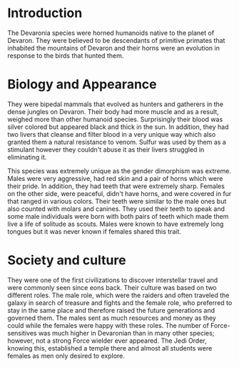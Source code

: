 # Introduction

The Devaronia species were horned humanoids native to the planet of  Devaron.
They were believed to be descendants of primitive primates that inhabited the mountains of Devaron and their horns were an evolution in response to the birds that hunted them.

# Biology and Appearance

They were bipedal mammals that evolved as hunters and gatherers in the dense jungles on Devaron.
Their body had more muscle and as a result, weighed more than other humanoid species.
Surprisingly their blood was silver colored but appeared black and thick in the sun.
In addition, they had two livers that cleanse and filter blood in a very unique way which also granted them a natural resistance to venom.
Sulfur was used by them as a stimulant however they couldn't abuse it as their livers struggled in eliminating it.

This species was extremely unique as the gender dimorphism was extreme.
Males were very aggressive, had red skin and a pair of horns which were their pride.
In addition, they had teeth that were extremely sharp.
Females on the other side, were peaceful, didn't have horns, and were covered in fur that ranged in various colors.
Their teeth were similar to the male ones but also counted with molars and canines.
They used their teeth to speak and some male individuals were born with both pairs of teeth which made them live a life of solitude as scouts.
Males were known to have extremely long tongues but it was never known if females shared this trait.

# Society and culture

They were one of the first civilizations to discover interstellar travel and were commonly seen since eons back.
Their culture was based on two different roles.
The male role, which were the raiders and often traveled the galaxy in search of treasure and fights and the female role, who preferred to stay in the same place and therefore raised the future generations and governed them.
The males sent as much resources and money as they could while the females were happy with these roles.
The number of Force-sensitives was much higher in Devaronian than in many other species; however, not a strong Force wielder ever appeared.
The Jedi Order, knowing this, established a temple there and almost all students were females as men only desired to explore.
